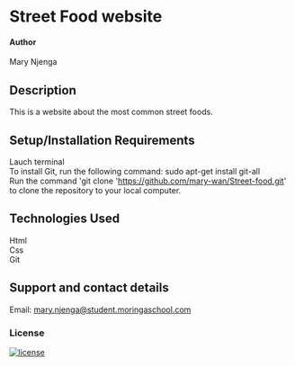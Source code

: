 # Street Food website
#### Author
Mary Njenga
## Description
This is a website about the most common street foods.
## Setup/Installation Requirements
Lauch terminal
<br />
To install Git, run the following command: sudo apt-get install git-all
<br />
Run the command 'git clone  'https://github.com/mary-wan/Street-food.git' to clone the repository to your local computer.

## Technologies Used
Html \
Css \
Git
## Support and contact details
Email: mary.njenga@student.moringaschool.com
### License
[![license](https://img.shields.io/github/license/DAVFoundation/captain-n3m0.svg?style=flat-square)](https://github.com/mary-wan/Street-food/blob/b10782e7b46675b32481b7d50f62dc850b41756b/LICENSE.md)

